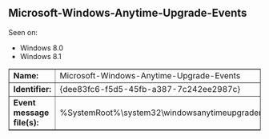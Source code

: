 ## Microsoft-Windows-Anytime-Upgrade-Events

Seen on:
* Windows 8.0
* Windows 8.1

<table border="1" class="docutils">
  <tbody>
    <tr>
      <td><b>Name:</b></td>
      <td>Microsoft-Windows-Anytime-Upgrade-Events</td>
    </tr>
    <tr>
      <td><b>Identifier:</b></td>
      <td>{dee83fc6-f5d5-45fb-a387-7c242ee2987c}</td>
    </tr>
    <tr>
      <td><b>Event message file(s):</b></td>
      <td>%SystemRoot%\system32\windowsanytimeupgraderesults.exe</td>
    </tr>
  </tbody>
</table>

&nbsp;


